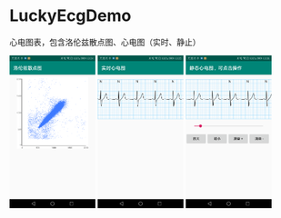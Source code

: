 # LuckyEcgDemo
心电图表，包含洛伦兹散点图、心电图（实时、静止）
<p>
<img src="preview/luolunzi.png" width="30%" height="30%">
<img src="preview/realtime.png" width="30%" height="30%">
<img src="preview/static.png" width="30%" height="30%">
</p>
